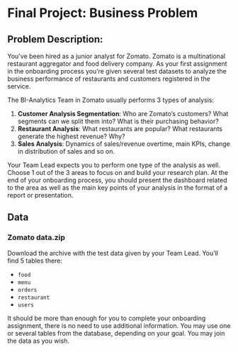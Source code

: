 # Final Project: Business Problem

## Problem Description:

You've been hired as a junior analyst for Zomato. Zomato is a multinational restaurant aggregator and food delivery company. As your first assignment in the onboarding process you’re given several test datasets to analyze the business performance of restaurants and customers registered in the service.

The BI-Analytics Team in Zomato usually performs 3 types of analysis:

1. **Customer Analysis Segmentation**: Who are Zomato’s customers? What segments can we split them into? What is their purchasing behavior?
2. **Restaurant Analysis**: What restaurants are popular? What restaurants generate the highest revenue? Why?
3. **Sales Analysis**: Dynamics of sales/revenue overtime, main KPIs, change in distribution of sales and so on.

Your Team Lead expects you to perform one type of the analysis as well. Choose 1 out of the 3 areas to focus on and build your research plan. At the end of your onboarding process, you should present the dashboard related to the area as well as the main key points of your analysis in the format of a report or presentation.

## Data

### Zomato data.zip

Download the archive with the test data given by your Team Lead. You’ll find 5 tables there:

- `food`
- `menu`
- `orders`
- `restaurant`
- `users`

It should be more than enough for you to complete your onboarding assignment, there is no need to use additional information. You may use one or several tables from the database, depending on your goal. You may join the data as you wish.
